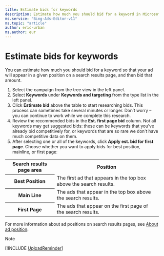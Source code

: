 ```yaml
---
title: Estimate bids for keywords
description: Estimate how much you should bid for a keyword in Microsoft Advertising Editor.
ms.service: "Bing-Ads-Editor-v11"
ms.topic: "article"
author: eric-urban
ms.author: eur
---
```


# Estimate bids for keywords

You can estimate how much you should bid for a keyword so that your ad will appear in a given position on a search results page, and then bid that amount.

1. Select the campaign from the tree view in the left panel.
1. Select **Keywords** under **Keywords and targeting** from the type list in the left panel.
1. Click **Estimate bid** above the table to start researching bids. This process can sometimes take several minutes or longer. Don’t worry – you can continue to work while we complete this research.
1. Review the recommended bids in the **Est. first page bid** column. Not all keywords may get suggested bids: these can be keywords that you've already bid competitively for, or keywords that are so rare we don't have much competitive data on them.
1. After selecting one or all of the keywords, click **Apply est. bid for first page**. Choose whether you want to apply bids for best position, mainline, or first page:

<table>
  <tr>
    <th scope="col">Search results page area</th>
    <th scope="col">Position</th>
  </tr>
  <tr>
    <th scope="row" style="background:transparent; text-align:center">Best Position</th>
    <td>The first ad that appears in the top box above the search results.</td>
  </tr>
  <tr>
    <th scope="row" style="background:transparent; text-align:center">Main Line</th>
    <td>The ads that appear in the top box above the search results.</td>
  </tr>
  <tr>
    <th scope="row" style="background:transparent; text-align:center">First Page</th>
    <td>The ads that appear on the first page of the search results.</td>
  </tr>
</table>

For more information about ad positions on search results pages, see [About ad position](./hlp_BAE_CONC_WhatIsAdPosition.md).

> [!NOTE]
> 
> 
> [!INCLUDE [UploadReminder](./includes/UploadReminder.md)]


